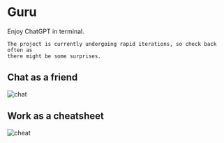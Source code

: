# Guru

Enjoy ChatGPT in terminal.

```
The project is currently undergoing rapid iterations, so check back often as
there might be some surprises.
```

## Chat as a friend
![chat](https://user-images.githubusercontent.com/418483/230428335-5e52561c-efb8-4425-a015-2a737491f83e.gif)

## Work as a cheatsheet
![cheat](https://user-images.githubusercontent.com/418483/230428209-0fb10754-a501-4cc1-b807-d3c6e0502c37.gif)

